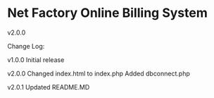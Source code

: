 # Net Factory Online Billing System
v2.0.0

Change Log:

v1.0.0
	Initial release

v2.0.0
	Changed index.html to index.php
	Added dbconnect.php

v2.0.1
	Updated README.MD